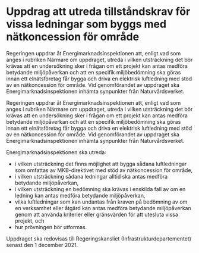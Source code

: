 # Uppdrag att utreda tillståndskrav för vissa ledningar som byggs med nätkoncession för område

Regeringen uppdrar åt Energimarknadsinspektionen att, enligt vad som anges i rubriken Närmare om uppdraget, utreda i vilken utsträckning det bör krävas att en undersökning sker i frågan om ett projekt kan antas medföra betydande miljöpåverkan och att en specifik miljöbedömning ska göras innan ett elnätsföretag får bygga och driva en elektrisk luftledning med stöd av en nätkoncession för område. Vid genomförandet av uppdraget ska Energimarknadsinspektionen inhämta synpunkter från Naturvårdsverket.

Regeringen uppdrar åt Energimarknadsinspektionen att, enligt vad som anges i rubriken Närmare om uppdraget, utreda i vilken utsträckning det bör krävas att en undersökning sker i frågan om ett projekt kan antas medföra betydande miljöpåverkan och att en specifik miljöbedömning ska göras innan ett elnätsföretag får bygga och driva en elektrisk luftledning med stöd av en nätkoncession för område. Vid genomförandet av uppdraget ska Energimarknadsinspektionen inhämta synpunkter från Naturvårdsverket.

Energimarknadsinspektionen ska utreda:

* i vilken utsträckning det finns möjlighet att bygga sådana luftledningar som omfattas av MKB-direktivet med stöd av nätkoncession för område,
* i vilken utsträckning sådana ledningar alltid ska antas medföra betydande miljöpåverkan,
* i vilken utsträckning en bedömning ska krävas i enskilda fall av om en ledning kan antas medföra betydande miljöpåverkan,
* vilka luftledningar som kan undantas från kraven på bedömning av om en verksamhet eller åtgärd kan antas medföra betydande miljöpåverkan genom att använda kriterier eller gränsvärden för att utesluta vissa projekt, och
* hur prövningen bör utformas.

Uppdraget ska redovisas till Regeringskansliet (Infrastrukturdepartementet) senast den 1 december 2021.

